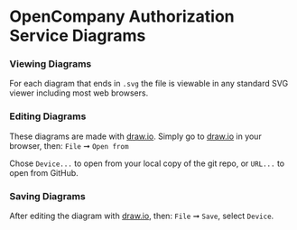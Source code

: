 # OpenCompany Authorization Service Diagrams

### Viewing Diagrams

For each diagram that ends in `.svg` the file is viewable in any standard SVG viewer including most
web browsers.

### Editing Diagrams

These diagrams are made with [draw.io](https://www.draw.io/). Simply go to
[draw.io](https://www.draw.io/) in your browser, then: `File` ➞ `Open from`

Chose `Device...` to open from your local copy of the git repo, or `URL...` to open from GitHub.

### Saving Diagrams

After editing the diagram with [draw.io](https://www.draw.io/), then: `File` ➞ `Save`, select `Device`.